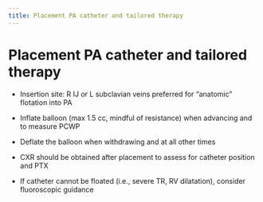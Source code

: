 ```yaml
---
title: Placement PA catheter and tailored therapy
---
```

# Placement PA catheter and tailored therapy

* Insertion site: R IJ or L subclavian veins preferred for “anatomic” flotation into PA

* Inflate balloon (max 1.5 cc, mindful of resistance) when advancing and to measure PCWP

* Deflate the balloon when withdrawing and at all other times

* CXR should be obtained after placement to assess for catheter position and PTX

* If catheter cannot be floated (i.e., severe TR, RV dilatation), consider fluoroscopic guidance
